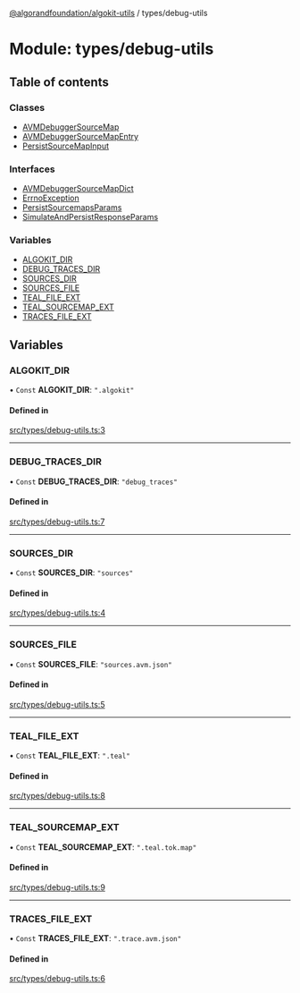 [@algorandfoundation/algokit-utils](../README.md) / types/debug-utils

# Module: types/debug-utils

## Table of contents

### Classes

- [AVMDebuggerSourceMap](../classes/types_debug_utils.AVMDebuggerSourceMap.md)
- [AVMDebuggerSourceMapEntry](../classes/types_debug_utils.AVMDebuggerSourceMapEntry.md)
- [PersistSourceMapInput](../classes/types_debug_utils.PersistSourceMapInput.md)

### Interfaces

- [AVMDebuggerSourceMapDict](../interfaces/types_debug_utils.AVMDebuggerSourceMapDict.md)
- [ErrnoException](../interfaces/types_debug_utils.ErrnoException.md)
- [PersistSourcemapsParams](../interfaces/types_debug_utils.PersistSourcemapsParams.md)
- [SimulateAndPersistResponseParams](../interfaces/types_debug_utils.SimulateAndPersistResponseParams.md)

### Variables

- [ALGOKIT\_DIR](types_debug_utils.md#algokit_dir)
- [DEBUG\_TRACES\_DIR](types_debug_utils.md#debug_traces_dir)
- [SOURCES\_DIR](types_debug_utils.md#sources_dir)
- [SOURCES\_FILE](types_debug_utils.md#sources_file)
- [TEAL\_FILE\_EXT](types_debug_utils.md#teal_file_ext)
- [TEAL\_SOURCEMAP\_EXT](types_debug_utils.md#teal_sourcemap_ext)
- [TRACES\_FILE\_EXT](types_debug_utils.md#traces_file_ext)

## Variables

### ALGOKIT\_DIR

• `Const` **ALGOKIT\_DIR**: ``".algokit"``

#### Defined in

[src/types/debug-utils.ts:3](https://github.com/algorandfoundation/algokit-utils-ts/blob/main/src/types/debug-utils.ts#L3)

___

### DEBUG\_TRACES\_DIR

• `Const` **DEBUG\_TRACES\_DIR**: ``"debug_traces"``

#### Defined in

[src/types/debug-utils.ts:7](https://github.com/algorandfoundation/algokit-utils-ts/blob/main/src/types/debug-utils.ts#L7)

___

### SOURCES\_DIR

• `Const` **SOURCES\_DIR**: ``"sources"``

#### Defined in

[src/types/debug-utils.ts:4](https://github.com/algorandfoundation/algokit-utils-ts/blob/main/src/types/debug-utils.ts#L4)

___

### SOURCES\_FILE

• `Const` **SOURCES\_FILE**: ``"sources.avm.json"``

#### Defined in

[src/types/debug-utils.ts:5](https://github.com/algorandfoundation/algokit-utils-ts/blob/main/src/types/debug-utils.ts#L5)

___

### TEAL\_FILE\_EXT

• `Const` **TEAL\_FILE\_EXT**: ``".teal"``

#### Defined in

[src/types/debug-utils.ts:8](https://github.com/algorandfoundation/algokit-utils-ts/blob/main/src/types/debug-utils.ts#L8)

___

### TEAL\_SOURCEMAP\_EXT

• `Const` **TEAL\_SOURCEMAP\_EXT**: ``".teal.tok.map"``

#### Defined in

[src/types/debug-utils.ts:9](https://github.com/algorandfoundation/algokit-utils-ts/blob/main/src/types/debug-utils.ts#L9)

___

### TRACES\_FILE\_EXT

• `Const` **TRACES\_FILE\_EXT**: ``".trace.avm.json"``

#### Defined in

[src/types/debug-utils.ts:6](https://github.com/algorandfoundation/algokit-utils-ts/blob/main/src/types/debug-utils.ts#L6)
